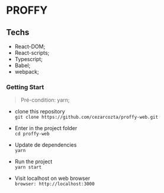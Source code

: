 # PROFFY  

## Techs  

- React-DOM;  
- React-scripts;  
- Typescript;  
- Babel;  
- webpack;  

### Getting Start  

> Pré-condition: yarn;  

- clone this repository  
  `git clone https://github.com/cezarcozta/proffy-web.git`  

- Enter in the project folder  
  `cd proffy-web`  

- Update de dependencies  
  `yarn`  

- Run the project  
  `yarn start`  

- Visit localhost on web browser  
  `browser: http://localhost:3000`  
